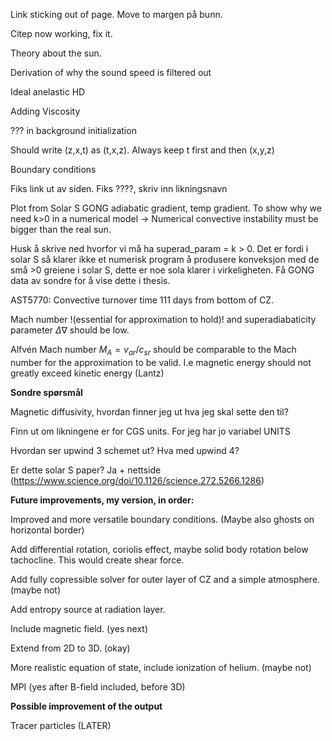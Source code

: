 Link sticking out of page. Move to margen på bunn.

Citep now working, fix it.

Theory about the sun.

Derivation of why the sound speed is filtered out

Ideal anelastic HD

Adding Viscosity

??? in background initialization

Should write (z,x,t) as (t,x,z). Always keep t first and then (x,y,z)

Boundary conditions

Fiks link ut av siden. Fiks ????, skriv inn likningsnavn

Plot from Solar S GONG adiabatic gradient, temp gradient. To show why we need k>0 in a numerical model -> Numerical convective instability must be bigger than the real sun.

Husk å skrive ned hvorfor vi må ha superad_param = k > 0. Det er fordi i solar S så klarer ikke et numerisk program å produsere konveksjon med de små >0 greiene i solar S, dette er noe sola klarer i virkeligheten. Få GONG data av sondre for å vise dette i thesis.

AST5770: Convective turnover time 111 days from bottom of CZ.

Mach number !(essential for approximation to hold)! and superadiabaticity parameter $\Delta\nabla$ should be low.

Alfvén Mach number $M_A=v_{ar}/c_{sr}$ should be comparable to the Mach number for the approximation to be valid. I.e magnetic energy should not greatly exceed kinetic energy (Lantz)

<b> Sondre spørsmål </b>

Magnetic diffusivity, hvordan finner jeg ut hva jeg skal sette den til?

Finn ut om likningene er for CGS units. For jeg har jo variabel UNITS

Hvordan ser upwind 3 schemet ut? Hva med upwind 4?

Er dette solar S paper? Ja + nettside (https://www.science.org/doi/10.1126/science.272.5266.1286)

<b> Future improvements, my version, in order: </b>

Improved and more versatile boundary conditions. (Maybe also ghosts on horizontal border)

Add differential rotation, coriolis effect, maybe solid body rotation below tachocline. This would create shear force.

Add fully copressible solver for outer layer of CZ and a simple atmosphere. (maybe not)

Add entropy source at radiation layer.

Include magnetic field. (yes next)

Extend from 2D to 3D. (okay)

More realistic equation of state, include ionization of helium. (maybe not)

MPI (yes after B-field included, before 3D)

<b> Possible improvement of the output </b>

Tracer particles (LATER)
